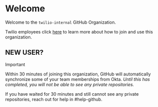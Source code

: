 # Welcome

Welcome to the `twilio-internal` GitHub Organization.

Twilio employees click [here](https://internal-product-docs.twilio.com/docs/scm/twilio-internal/intro) to learn more about how to join and use this organization.

## NEW USER?

> [!IMPORTANT]
> Within 30 minutes of joining this organization, GitHub will automatically synchronize some of your team memberships from Okta. _Until this has completed, you will not be able to see any private repositories._
>
> If you have waited for 30 minutes and still cannot see any private repositories, reach out for help in #help-github.
